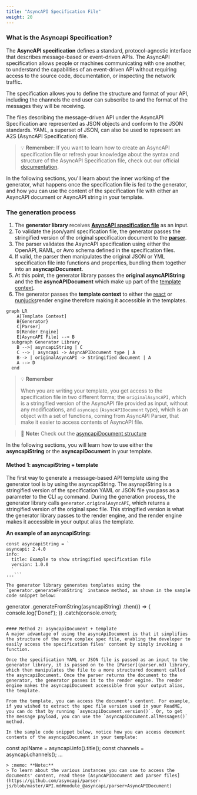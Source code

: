 ```yaml
---
title: "AsyncAPI Specification File"
weight: 20
---
```


### What is the Asyncapi Specification?
The **AsyncAPI specification** defines a standard, protocol-agnostic interface that describes message-based or event-driven APIs. The AsyncAPI specification allows people or machines communicating with one another, to understand the capabilities of an event-driven API without requiring access to the source code, documentation, or inspecting the network traffic.

The specification allows you to define the structure and format of your API, including the channels the end user can subscribe to and the format of the messages they will be receiving. 

The files describing the message-driven API under the AsyncAPI Specification are represented as JSON objects and conform to the JSON standards. YAML, a superset of JSON, can also be used to represent an A2S (AsyncAPI Specification) file.

> :bulb: **Remember:** 
If you want to learn how to create an AsyncAPI specification file or refresh your knowledge about the syntax and structure of the AsyncAPI Specification file, check out our official [documentation](https://www.asyncapi.com/docs/reference/specification/latest).

In the following sections, you'll learn about the inner working of the generator, what happens once the specification file is fed to the generator, and how you can use the content of the specification file with either an AsyncAPI document or AsyncAPI string in your template.

### The generation process
1. The **generator library** receives **[AsyncAPI specification file](asyncapi-file.md)** as an input. 
2. To validate the json/yaml specification file, the generator passes the stringified version of the original specification document to the **[parser](parser.md)**. 
3. The parser validates the AsyncAPI specification using either the OpenAPI, RAML, or Avro schema defined in the specification files. 
4. If valid, the parser then manipulates the original JSON or YML specification file into functions and properties, bundling them together into an **asyncapiDocument**. 
5. At this point, the generator library passes the **original asyncAPIString** and the the **asyncAPIDocument** which make up part of the [template context](asyncapi-context.md). 
6. The generator passes the **template context** to either the [react](react-render-engine.md) or [nunjucks](nunjucks-render-engine.md)render engine therefore making it accessible in the templates.
   
``` mermaid
graph LR
    A[Template Context]
    B{Generator}
    C[Parser]
    D[Render Engine]
    E[AsyncAPI File] --> B
  subgraph Generator Library
    B -->| asyncapiString | C
    C --> | asyncapi -> AsyncAPIDocument type | A
    B--> | originalAsyncAPI -> Stringified document | A
    A --> D
  end
  ```

> :bulb: **Remember**
> 
> When you are writing your template, you get access to the specification file in two different forms; the `originalAsyncAPI`, which is a stringified version of the AsyncAPI file provided as input, without any modifications, and `asyncapi` (`AsyncAPIDocument` type), which is an object with a set of functions, coming from AsyncAPI Parser, that make it easier to access contents of AsyncAPI file.

> :memo: **Note:** 
> Check out the [asyncapiDocument structure](https://github.com/asyncapi/parser-js/blob/master/API.md#module_@asyncapi/parser+AsyncAPIDocument)

In the following sections, you will learn how to use either the **asyncapiString** or the **asyncapiDocument** in your template.

#### Method 1: asyncapiString + template 
The first way to generate a message-based API template using the generator tool is by using the asyncapiString. The asynapiString is a stringified version of the specification YAML or JSON file you pass as a parameter to the CLI `ag` command. During the generation process, the generator library calls `generator.originalAsyncAPI`, which returns a stringified version of the original spec file. This stringified version is what the generator library passes to the render engine, and the render engine makes it accessible in your output alias the template.

**An example of an asyncapiString:**
```
const asyncapiString = `
asyncapi: 2.4.0
info:
  title: Example to show stringified specification file
  version: 1.0.0
  `
...```

The generator library generates templates using the `generator.generateFromString` instance method, as shown in the sample code snippet below:

```
generator
  .generateFromString(asyncapiString)
  .then(() => {
    console.log('Done!');
  })
  .catch(console.error);
  ```

#### Method 2: asyncapiDocument + template
A major advantage of using the asyncApiDocument is that it simplifies the structure of the more complex spec file, enabling the developer to easily access the specification files' content by simply invoking a function. 

Once the specification YAML or JSON file is passed as an input to the generator library, it is passed on to the [Parser](parser.md) library, which then manipulates the file to a more structured document called the asyncapiDocument. Once the parser returns the document to the generator, the generator passes it to the render engine. The render engine makes the asyncapiDocument accessible from your output alias, the template.

From the template, you can access the document's content. For example, if you wished to extract the spec file version used in your ReadME, you can do that by running `asyncapiDocument.version()`. Or, to get the message payload, you can use the `asyncapiDocument.allMessages()` method.

In the sample code snippet below, notice how you can access document contents of the asyncapiDocument in your template:

```
  const apiName = asyncapi.info().title();
  const channels = asyncapi.channels();
...
```
> :memo: **Note:**  
> To learn about the various instances you can use to access the documents' content, read these [AsyncAPIDocument and parser files](https://github.com/asyncapi/parser-js/blob/master/API.md#module_@asyncapi/parser+AsyncAPIDocument) 

  